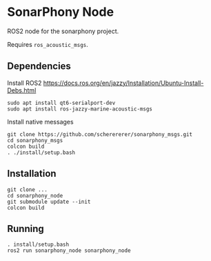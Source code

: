 # SonarPhony Node

ROS2 node for the sonarphony project.

Requires `ros_acoustic_msgs`.

## Dependencies

Install ROS2 https://docs.ros.org/en/jazzy/Installation/Ubuntu-Install-Debs.html

```
sudo apt install qt6-serialport-dev
sudo apt install ros-jazzy-marine-acoustic-msgs
```

Install native messages

```
git clone https://github.com/scherererer/sonarphony_msgs.git
cd sonarphony_msgs
colcon build
. ./install/setup.bash
```

## Installation

```
git clone ...
cd sonarphony_node
git submodule update --init
colcon build
```

## Running

```
. install/setup.bash
ros2 run sonarphony_node sonarphony_node
```
